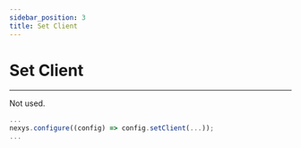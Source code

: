 ```yaml
---
sidebar_position: 3
title: Set Client
---
```


# Set Client

---

Not used.

```ts title="pages/_app.tsx"
...
nexys.configure((config) => config.setClient(...));
...
```